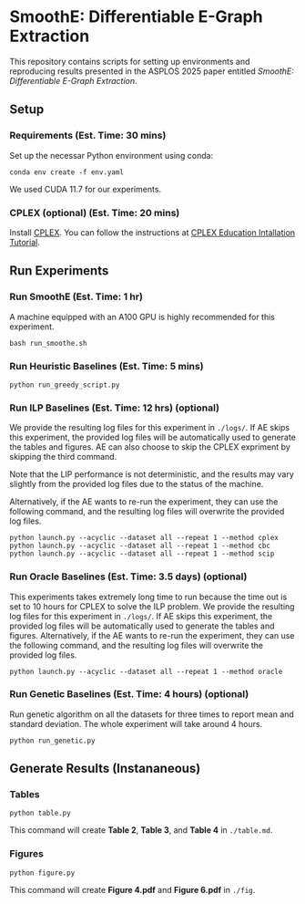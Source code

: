 # SmoothE: Differentiable E-Graph Extraction
This repository contains scripts for setting up environments and reproducing results presented in the ASPLOS 2025 paper entitled _SmoothE: Differentiable E-Graph Extraction_.

## Setup

### Requirements (Est. Time: 30 mins)
Set up the necessar Python environment using conda: 
```
conda env create -f env.yaml
```
We used CUDA 11.7 for our experiments.


### CPLEX (optional) (Est. Time: 20 mins)
Install [CPLEX](https://www.ibm.com/products/ilog-cplex-optimization-studio).
You can follow the instructions at [CPLEX Education Intallation Tutorial](https://github.com/academic-initiative/documentation/blob/main/academic-initiative/how-to/How-to-download-IBM-ILOG-CPLEX/readme.md).


## Run Experiments

### Run SmoothE (Est. Time: 1 hr)
A machine equipped with an A100 GPU is highly recommended for this experiment.
```
bash run_smoothe.sh
```

### Run Heuristic Baselines (Est. Time: 5 mins)
```
python run_greedy_script.py
```

### Run ILP Baselines (Est. Time: 12 hrs) (optional)
We provide the resulting log files for this experiment in `./logs/`.
If AE skips this experiment, the provided log files will be automatically used to generate the tables and figures.
AE can also choose to skip the CPLEX expriment by skipping the third command. 

Note that the LIP performance is not deterministic, and the results may vary slightly from the provided log files due to the status of the machine.

Alternatively, if the AE wants to re-run the experiment, they can use the following command, and the resulting log files will overwrite the provided log files.
```
python launch.py --acyclic --dataset all --repeat 1 --method cplex 
python launch.py --acyclic --dataset all --repeat 1 --method cbc 
python launch.py --acyclic --dataset all --repeat 1 --method scip 
```

### Run Oracle Baselines (Est. Time: 3.5 days) (optional)
This experiments takes extremely long time to run because the time out is set to 10 hours for CPLEX to solve the ILP problem.
We provide the resulting log files for this experiment in `./logs/`.
If AE skips this experiment, the provided log files will be automatically used to generate the tables and figures.
Alternatively, if the AE wants to re-run the experiment, they can use the following command, and the resulting log files will overwrite the provided log files.
```
python launch.py --acyclic --dataset all --repeat 1 --method oracle 
```

### Run Genetic Baselines (Est. Time: 4 hours) (optional)
Run genetic algorithm on all the datasets for three times to report mean and standard deviation.
The whole experiment will take around 4 hours.
```
python run_genetic.py
 ```


## Generate Results (Instananeous)

### Tables
```
python table.py
```
This command will create **Table 2**, **Table 3**, and **Table 4** in `./table.md`.

### Figures
```
python figure.py
```
This command will create **Figure 4.pdf** and **Figure 6.pdf** in `./fig`.